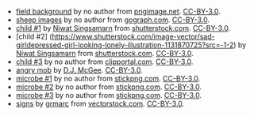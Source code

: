 - [field background](https://pngimage.net/png-cartoon-field-4/) by no author from [pngimage.net](https://pngimage.net/). [CC-BY-3.0](https://creativecommons.org/licenses/by/3.0/).
- [sheep images](https://www.gograph.com/vector-clip-art/flock-of-sheep.html) by no author from [gograph.com](gograph.com). [CC-BY-3.0](https://creativecommons.org/licenses/by/3.0/).
- [child #1](https://www.shutterstock.com/image-vector/sad-boydepressed-boy-looking-lonely-illustration-739345237) by [Niwat Singsamarn](https://www.shutterstock.com/g/Niwat+singsamarn)
from [shutterstock.com](shutterstock.com). [CC-BY-3.0](https://creativecommons.org/licenses/by/3.0/).
- [child #2] (https://www.shutterstock.com/image-vector/sad-girldepressed-girl-looking-lonely-illustration-1131870725?src=-1-2) by [Niwat Singsamarn](https://www.shutterstock.com/g/Niwat+singsamarn)
from [shutterstock.com](shutterstock.com). [CC-BY-3.0](https://creativecommons.org/licenses/by/3.0/).
- [child #3](http://clipartportal.com/sad-child-vector-illustration-cartoon-character-isolated-white-background/) by no author from [clipportal.com](http://clipartportal.com/). [CC-BY-3.0](https://creativecommons.org/licenses/by/3.0/).
- [angry mob](https://www.shutterstock.com/image-vector/angry-villagers-on-march-166167038) by [D.J. McGee](https://www.shutterstock.com/g/djmcgeegd). [CC-BY-3.0](https://creativecommons.org/licenses/by/3.0/).
- [microbe #1](https://www.hiclipart.com/free-transparent-background-png-clipart-iuzba) by no author from [stickpng.com](stickpng.com). [CC-BY-3.0](https://creativecommons.org/licenses/by/3.0/).
- [microbe #2](https://www.hiclipart.com/free-transparent-background-png-clipart-dkvmw) by no author from [stickpng.com](stickpng.com). [CC-BY-3.0](https://creativecommons.org/licenses/by/3.0/).
- [microbe #3](https://www.stickpng.com/fr/img/nature/bacteries/bacterie-mauvaise-dessin) by no author from [stickpng.com](stickpng.com). [CC-BY-3.0](https://creativecommons.org/licenses/by/3.0/).
- [signs](https://www.vectorstock.com/royalty-free-vector/protest-sign-cartoon-icon-image-vector-11267832) by [grmarc](https://www.vectorstock.com/royalty-free-vectors/vectors-by_grmarc) from [vectorstock.com](vectorstock.com). [CC-BY-3.0](https://creativecommons.org/licenses/by/3.0/).
